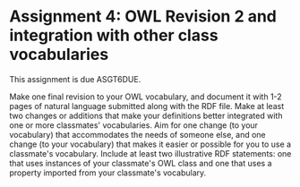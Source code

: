 # Assignment 4: OWL Revision 2 and integration with other class vocabularies

This assignment is due ASGT6DUE. 

Make one final revision to your OWL vocabulary, and
document it with 1-2 pages of natural language submitted along
with the RDF file. Make at least two changes or additions that make
your definitions better integrated with one or more classmates'
vocabularies. Aim for one change (to your vocabulary) that
accommodates the needs of someone else, and one change (to your
vocabulary) that makes it easier or possible for you to use
a classmate's vocabulary. Include at least two illustrative RDF
statements: one that uses instances of your classmate's OWL class and
one that uses a property imported from your classmate's
vocabulary.


